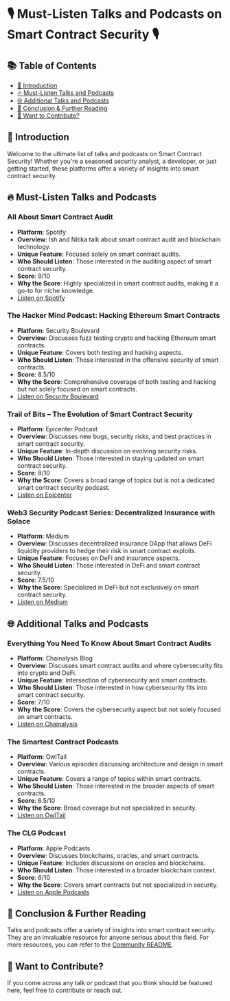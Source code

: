 # 🎙️ Must-Listen Talks and Podcasts on Smart Contract Security 🎙️

## 📚 Table of Contents

- [🎯 Introduction](#-introduction)
- [🔥 Must-Listen Talks and Podcasts](#-must-listen-talks-and-podcasts)
- [🌐 Additional Talks and Podcasts](#-additional-talks-and-podcasts)
- [🔗 Conclusion & Further Reading](#-conclusion--further-reading)
- [🙏 Want to Contribute?](#-want-to-contribute)

## 🎯 Introduction

Welcome to the ultimate list of talks and podcasts on Smart Contract Security! Whether you're a seasoned security analyst, a developer, or just getting started, these platforms offer a variety of insights into smart contract security.

## 🔥 Must-Listen Talks and Podcasts

### All About Smart Contract Audit

- **Platform**: Spotify
- **Overview**: Ish and Nitika talk about smart contract audit and blockchain technology.
- **Unique Feature**: Focused solely on smart contract audits.
- **Who Should Listen**: Those interested in the auditing aspect of smart contract security.
- **Score**: 9/10
- **Why the Score**: Highly specialized in smart contract audits, making it a go-to for niche knowledge.
- [Listen on Spotify](https://open.spotify.com/show/2hykMY5SnWrF2kJqacRlDg)

### The Hacker Mind Podcast: Hacking Ethereum Smart Contracts

- **Platform**: Security Boulevard
- **Overview**: Discusses fuzz testing crypto and hacking Ethereum smart contracts.
- **Unique Feature**: Covers both testing and hacking aspects.
- **Who Should Listen**: Those interested in the offensive security of smart contracts.
- **Score**: 8.5/10
- **Why the Score**: Comprehensive coverage of both testing and hacking but not solely focused on smart contracts.
- [Listen on Security Boulevard](https://securityboulevard.com/2022/02/the-hacker-mind-podcast-hacking-ethereum-smart-contracts/)

### Trail of Bits – The Evolution of Smart Contract Security

- **Platform**: Epicenter Podcast
- **Overview**: Discusses new bugs, security risks, and best practices in smart contract security.
- **Unique Feature**: In-depth discussion on evolving security risks.
- **Who Should Listen**: Those interested in staying updated on smart contract security.
- **Score**: 8/10
- **Why the Score**: Covers a broad range of topics but is not a dedicated smart contract security podcast.
- [Listen on Epicenter](https://epicenter.tv/episodes/346/?play=true)

### Web3 Security Podcast Series: Decentralized Insurance with Solace

- **Platform**: Medium
- **Overview**: Discusses decentralized insurance DApp that allows DeFi liquidity providers to hedge their risk in smart contract exploits.
- **Unique Feature**: Focuses on DeFi and insurance aspects.
- **Who Should Listen**: Those interested in DeFi and smart contract security.
- **Score**: 7.5/10
- **Why the Score**: Specialized in DeFi but not exclusively on smart contract security.
- [Listen on Medium](https://hatsfinance.medium.com/web3-security-podcast-series-decentralized-insurance-with-solace-finance-7aea49ed9d3e)

## 🌐 Additional Talks and Podcasts

### Everything You Need To Know About Smart Contract Audits

- **Platform**: Chainalysis Blog
- **Overview**: Discusses smart contract audits and where cybersecurity fits into crypto and DeFi.
- **Unique Feature**: Intersection of cybersecurity and smart contracts.
- **Who Should Listen**: Those interested in how cybersecurity fits into smart contract security.
- **Score**: 7/10
- **Why the Score**: Covers the cybersecurity aspect but not solely focused on smart contracts.
- [Listen on Chainalysis](https://www.chainalysis.com/blog/podcast-ep-47-smart-contract-audits/)

### The Smartest Contract Podcasts

- **Platform**: OwlTail
- **Overview**: Various episodes discussing architecture and design in smart contracts.
- **Unique Feature**: Covers a range of topics within smart contracts.
- **Who Should Listen**: Those interested in the broader aspects of smart contracts.
- **Score**: 6.5/10
- **Why the Score**: Broad coverage but not specialized in security.
- [Listen on OwlTail](https://www.owltail.com/podcast/64518-the-smartest-contract/best-episodes)

### The CLG Podcast

- **Platform**: Apple Podcasts
- **Overview**: Discusses blockchains, oracles, and smart contracts.
- **Unique Feature**: Includes discussions on oracles and blockchains.
- **Who Should Listen**: Those interested in a broader blockchain context.
- **Score**: 6/10
- **Why the Score**: Covers smart contracts but not specialized in security.
- [Listen on Apple Podcasts](https://podcasts.apple.com/us/podcast/the-clg-podcast/id1564741546)

## 🔗 Conclusion & Further Reading

Talks and podcasts offer a variety of insights into smart contract security. They are an invaluable resource for anyone serious about this field. For more resources, you can refer to the [Community README](./README.md).

## 🙏 Want to Contribute?

If you come across any talk or podcast that you think should be featured here, feel free to contribute or reach out.
